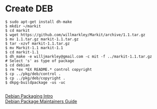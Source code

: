 # Create DEB

```
$ sudo apt-get install dh-make
$ mkdir ~/markit
$ cd markit
$ wget https://github.com/willmarkley/Markit/archive/1.1.tar.gz
$ mv 1.1.tar.gz markit-1.1.tar.gz
$ tar -xzvf markit-1.1.tar.gz
$ mv Markit-1.1 markit-1.1
$ cd markit-1.1
$ dh_make -e willjmarkley@gmail.com -c mit -f ../markit-1.1.tar.gz         # Select 's' as type of package
$ cd debian
$ rm *ex *EX README.* control copyright
$ cp ../pkg/deb/control .
$ cp ../pkg/deb/copyright .
$ dkpg-buildpackage -us -uc


```

[Debian Packaging Intro](https://wiki.debian.org/IntroDebianPackaging)  
[Debian Package Maintainers Guide](https://www.debian.org/doc/manuals/maint-guide/)  
